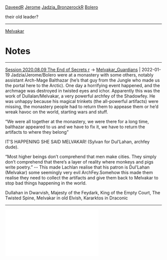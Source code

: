 [DaveedR](../DaveedR.md)
[Jerome](../Jerome.md)
[Jadzia_BronzerockR](../Jadzia_BronzerockR.md)
[Bolero](../Bolero.md)





their old leader?


---

[Melvakar](../Melvakar.md)

# Notes
---

[Session 2020.08.09 The End of Secrets r](../../sessions/notes_matteo_brianedit/Session%202020.08.09%20The%20End%20of%20Secrets%20r.md) -> [Melvakar_Guardians](Melvakar_Guardians.md) | 2022-01-19
Jadzia/Jerome/Bolero were at a monastery with some others, notably assistant Arch-Mage Balthazar (he’s that guy from the Jungle who made us the portal here to the Arctic). One day a horrifying event happened, and the archmage was destroyed in twisted eyes and ichor. Apparently this was the work of Dullalan/Melvakar, a very powerful archfey of the Shadowfey. He was unhappy because his magical trinkets (the all-powerful artifacts) were missing, the monastery people had to return them to appease them or he’d wreak havoc on the world, starting wars and stuff.

“We were all together at the monastery, we were there for a long time, balthazar appeared to us and we have to fix it, we have to return the artifacts to where they belong”

IT’S HAPPENING SHE SAID MELVAKAR! (Sylvan for Dul’Lahan, archfey dude).

“Most higher beings don’t comprehend that men make cities. They simply don’t comprehend that there’s a layer of reality where monkeys and pigs write poetry.” -- This made Lachlan realise that his patron is Dul’Lahan (Melvakar) some seemingly very evil ArchFey.Somehow this made them realise they need to collect the artifacts and give them back to Melvakar to stop bad things happening in the world.

  

Dullahan in Dwarvish, Majesty of the Feydark, King of the Empty Court, The Twisted Spine, Melvakar in old Elvish, Kararktos in Draconic

---
![Bolero_Conversation](../../Insights/Bolero_Conversation.md)